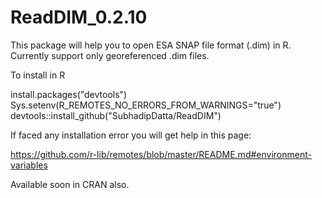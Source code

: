 # ReadDIM_0.2.10
This package will help you to open ESA SNAP file format (.dim) in R. Currently support only georeferenced .dim files.



To install in R

install.packages("devtools")
Sys.setenv(R_REMOTES_NO_ERRORS_FROM_WARNINGS="true")
devtools::install_github("SubhadipDatta/ReadDIM")

If faced any installation error you will get help in this page:

https://github.com/r-lib/remotes/blob/master/README.md#environment-variables

Available soon in CRAN also.
